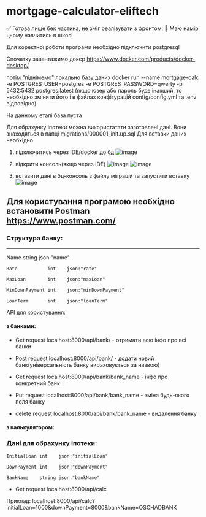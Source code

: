 # mortgage-calculator-eliftech

:white_check_mark: Готова лише бек частина, не зміг реалізувати з фронтом. :black_square_button: Маю намір цьому навчитись в школі

Для коректної роботи програми необхідно підключити postgresql

Спочатку завантажимо докер https://www.docker.com/products/docker-desktop/

потім "піднімемо" локально базу даних
docker run --name mortgage-calc -e POSTGRES_USER=postgres -e POSTGRES_PASSWORD=qwerty -p 5432:5432 postgres:latest 
(якщо юзер або пароль буде інакший, то необхідно змінити його і в файлах конфігурацій config/config.yml та .env відповідно)

На данному етапі база пуста

Для обрахунку іпотеки можна використатати заготовлені дані. Вони знаходяться в папці migrations/000001_init.up.sql
Для вставки даних необхідно

1) підключитись через IDE/docker до бд ![image](https://user-images.githubusercontent.com/57154344/163961205-4750334f-1c04-4ff5-81e6-850805d2784f.png)

2) відкрити консоль(якщо через IDE) ![image](https://user-images.githubusercontent.com/57154344/163961818-d0cbf741-ebdf-43ca-8a7b-037d0698c690.png)
![image](https://user-images.githubusercontent.com/57154344/163961951-ee3ff0da-0052-4414-8ff2-ab4789bf5ab6.png)

3) вставити дані в бд-консоль з файлу міграцій та запустити вставку![image](https://user-images.githubusercontent.com/57154344/163963359-dfd4ac9a-7f8a-4435-b761-1dbfe44a690d.png)

## Для користування програмою необхідно встановити Postman https://www.postman.com/

### Структура банку:

-----



  Name           string json:"name"
  
	Rate           int    json:"rate"
  
	MaxLoan        int    json:"maxLoan"
  
	MinDownPayment int    json:"minDownPayment"
  
	LoanTerm       int    json:"loanTerm"

API для користування:

#### з банками:

* Get request localhost:8000/api/bank/ - отримати всю інфо про всі банки 

* Post request localhost:8000/api/bank/ - додати новий банк(універсальність банку вираховується за назвою)

* Get request localhost:8000/api/bank/bank_name - інфо про конкретний банк

* Put request localhost:8000/api/bank/bank_name - зміна будь-якого поля банку

* delete request localhost:8000/api/bank/bank_name - видалення банку

#### з калькулятором:

### Дані для обрахунку іпотеки:
	InitialLoan int    json:"initialLoan"
  
	DownPayment int    json:"downPayment"
  
	BankName    string json:"bankName"
  
* Get request localhost:8000/api/calc

Приклад: localhost:8000/api/calc?initialLoan=1000&downPayment=8000&bankName=OSCHADBANK
